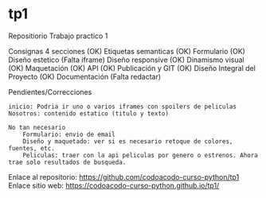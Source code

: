 # tp1
Repositiorio Trabajo practico 1


Consignas
    4 secciones             (OK)
    Etiquetas semanticas    (OK)
    Formulario              (OK)
    Diseño estetico         (Falta iframe)
    Diseño responsive       (OK)
    Dinamismo visual        (OK)
    Maquetación             (OK)
    API                     (OK)
    Publicación y GIT       (OK)
    Diseño Integral del Proyecto    (OK)
    Documentación           (Falta redactar)

Pendientes/Correcciones

    inicio: Podria ir uno o varios iframes con spoilers de peliculas
    Nosotros: contenido estatico (titulo y texto)

    No tan necesario
        Formulario: envio de email
        Diseño y maquetado: ver si es necesario retoque de colores, fuentes, etc.
        Peliculas: traer con la api peliculas por genero o estrenos. Ahora trae solo resultados de busqueda.

Enlace al repositorio: https://github.com/codoacodo-curso-python/tp1
Enlace sitio web: https://codoacodo-curso-python.github.io/tp1/
